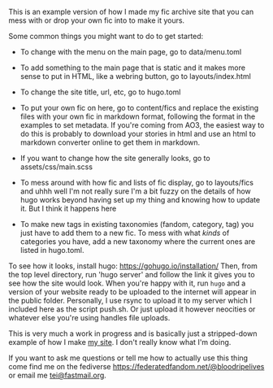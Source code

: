 This is an example version of how I made my fic archive site that you can mess with or drop your own fic into to make it yours. 

Some common things you might want to do to get started:

- To change with the menu on the main page, go to data/menu.toml

- To add something to the main page that is static and it makes more sense to put in HTML, like a webring button, go to layouts/index.html

- To change the site title, url, etc, go to hugo.toml

- To put your own fic on here, go to content/fics and replace the existing files with your own fic in markdown format, following the format in the examples to set metadata. If you're coming from AO3, the easiest way to do this is probably to download your stories in html and use an html to markdown converter online to get them in markdown. 

- If you want to change how the site generally looks, go to assets/css/main.scss

- To mess around with how fic and lists of fic display, go to layouts/fics and uhhh well I'm not really sure I'm a bit fuzzy on the details of how hugo works beyond having set up my thing and knowing how to update it. But I think it happens here

- To make new tags in existing taxonomies (fandom, category, tag) you just have to add them to a new fic. To mess with what *kinds* of categories you have, add a new taxonomy where the current ones are listed in hugo.toml.

To see how it looks, install hugo: https://gohugo.io/installation/ Then, from the top level directory, run 'hugo server' and follow the link it gives you to see how the site would look. When you're happy with it, run `hugo` and a version of your website ready to be uploaded to the internet will appear in the public folder. Personally, I use rsync to upload it to my server which I included here as the script push.sh. Or just upload it however neocities or whatever else you're using handles file uploads. 

This is very much a work in progress and is basically just a stripped-down example of how I make [my site](https://bloodripelives.com/). I don't really know what I'm doing. 

If you want to ask me questions or tell me how to actually use this thing come find me on the fediverse https://federatedfandom.net/@bloodripelives or email me tei@fastmail.org. 
